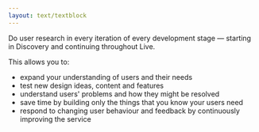 ```yaml
---
layout: text/textblock
---
```


Do user research in every iteration of every development stage — starting in Discovery and continuing throughout Live.

This allows you to:
- expand your understanding of users and their needs
- test new design ideas, content and features
- understand users' problems and how they might be resolved
- save time by building only the things that you know your users need
- respond to changing user behaviour and feedback by continuously improving the service
